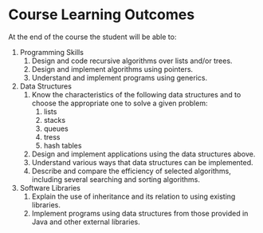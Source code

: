 # Course Learning Outcomes

At the end of the course the student will be able to:  

1. Programming Skills
   1. Design and code recursive algorithms over lists and/or trees.
   2. Design and implement algorithms using pointers.
   3. Understand and implement programs using generics.
2. Data Structures
   1. Know the characteristics of the following data structures and to choose the appropriate one to solve a given problem:
      1. lists
      2. stacks
      3. queues
      4. tress
      5. hash tables
   2. Design and implement applications using the data structures above.
   3. Understand various ways that data structures can be implemented.
   4. Describe and compare the efficiency of selected algorithms, including several searching and sorting algorithms.
3. Software Libraries
   1. Explain the use of inheritance and its relation to using existing libraries.
   2. Implement programs using data structures from those provided in Java and other external libraries.

